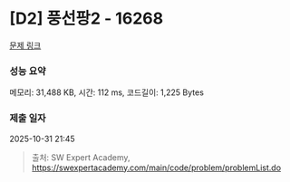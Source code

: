 # [D2] 풍선팡2 - 16268 

[문제 링크](https://swexpertacademy.com/main/code/problem/problemDetail.do?contestProbId=AYYlGU56XOkDFARc) 

### 성능 요약

메모리: 31,488 KB, 시간: 112 ms, 코드길이: 1,225 Bytes

### 제출 일자

2025-10-31 21:45



> 출처: SW Expert Academy, https://swexpertacademy.com/main/code/problem/problemList.do